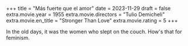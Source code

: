 +++
title = "Más fuerte que el amor"
date = 2023-11-29
draft = false
extra.movie.year = 1955
extra.movie.directors = "Tulio Demicheli"
extra.movie.en_title = "Stronger Than Love"
extra.movie.rating = 5
+++

In the old days, it was the women who slept on the couch. How's that for feminism.<!-- more -->